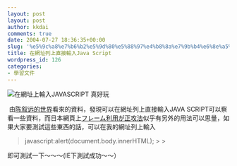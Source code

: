 ```yaml
---
layout: post
layout: post
author: kkdai
comments: true
date: 2004-07-27 18:36:35+00:00
slug: '%e5%9c%a8%e7%b6%b2%e5%9d%80%e5%88%97%e4%b8%8a%e7%9b%b4%e6%8e%a5%e8%bc%b8%e5%85%a5java-script'
title: 在網址列上直接輸入Java Script
wordpress_id: 126
categories:
- 學習文件
---
```


![在網址上輸入JAVASCRIPT 真好玩](http://www.evanlin.com/blog/archives/0728/0728.jpg)

 由[陈叙远的世界](http://www.cnblogs.com/jjstar/)看來的資料，發現可以在網址列上直接輸入JAVA SCRIPT可以察看一些資料，而日本網頁上[フレーム利用が正攻法](http://www.wingworld.co.jp/forum/w2.cgi?http://www.wingworld.co.jp/forum/html/messages/830.html)似乎有另外的用法可以思量，如果大家要測試這些東西的話，可以在我的網址列上輸入

<blockquote>javascript:alert(document.body.innerHTML);
> 
> </blockquote>

即可測試一下～～～(IE下測試成功～～）
